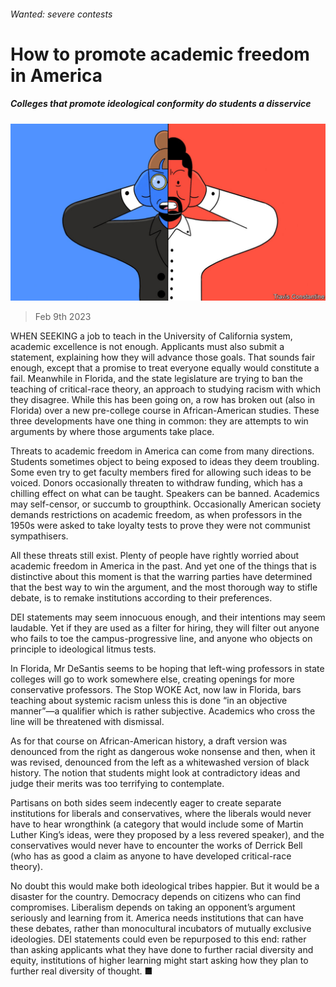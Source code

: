 ###### Wanted: severe contests

# How to promote academic freedom in America 

##### Colleges that promote ideological conformity do students a disservice 

![image](images/20230211_LDD003.jpg) 

> Feb 9th 2023 

WHEN SEEKING a job to teach in the University of California system, academic excellence is not enough. Applicants must also submit a  statement, explaining how they will advance those goals. That sounds fair enough, except that a promise to treat everyone equally would constitute a fail. Meanwhile in Florida,  and the state legislature are trying to ban the teaching of critical-race theory, an approach to studying racism with which they disagree. While this has been going on, a row has broken out (also in Florida) over a new pre-college course in African-American studies. These three developments have one thing in common: they are attempts to win arguments by  where those arguments take place.

Threats to academic freedom in America can come from many directions. Students sometimes object to being exposed to ideas they deem troubling. Some even try to get faculty members fired for allowing such ideas to be voiced. Donors occasionally threaten to withdraw funding, which has a chilling effect on what can be taught. Speakers can be banned. Academics may self-censor, or succumb to groupthink. Occasionally American society demands restrictions on academic freedom, as when professors in the 1950s were asked to take loyalty tests to prove they were not communist sympathisers.

All these threats still exist. Plenty of people have rightly worried about academic freedom in America in the past. And yet one of the things that is distinctive about this moment is that the warring parties have determined that the best way to win the argument, and the most thorough way to stifle debate, is to remake institutions according to their preferences.

DEI statements may seem innocuous enough, and their intentions may seem laudable. Yet if they are used as a filter for hiring, they will filter out anyone who fails to toe the campus-progressive line, and anyone who objects on principle to ideological litmus tests.

In Florida, Mr DeSantis seems to be hoping that left-wing professors in state colleges will go to work somewhere else, creating openings for more conservative professors. The Stop WOKE Act, now law in Florida, bars teaching about systemic racism unless this is done “in an objective manner”—a qualifier which is rather subjective. Academics who cross the line will be threatened with dismissal.

As for that course on African-American history, a draft version was denounced from the right as dangerous woke nonsense and then, when it was revised, denounced from the left as a whitewashed version of black history. The notion that students might look at contradictory ideas and judge their merits was too terrifying to contemplate.

Partisans on both sides seem indecently eager to create separate institutions for liberals and conservatives, where the liberals would never have to hear wrongthink (a category that would include some of Martin Luther King’s ideas, were they proposed by a less revered speaker), and the conservatives would never have to encounter the works of Derrick Bell (who has as good a claim as anyone to have developed critical-race theory).

No doubt this would make both ideological tribes happier. But it would be a disaster for the country. Democracy depends on citizens who can find compromises. Liberalism depends on taking an opponent’s argument seriously and learning from it. America needs institutions that can have these debates, rather than monocultural incubators of mutually exclusive ideologies. DEI statements could even be repurposed to this end: rather than asking applicants what they have done to further racial diversity and equity, institutions of higher learning might start asking how they plan to further real diversity of thought. ■

